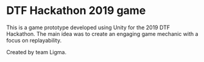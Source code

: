 # DTF Hackathon 2019 game

This is a game prototype developed using Unity for the 2019 DTF Hackathon. The main idea was to create an engaging game mechanic with a focus on replayability. 

Created by team Ligma.